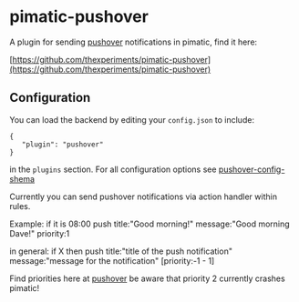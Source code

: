 pimatic-pushover
=======================

A plugin for sending [pushover](https://pushover.net/) notifications in pimatic, find it here: 

[https://github.com/thexperiments/pimatic-pushover](https://github.com/thexperiments/pimatic-pushover)


Configuration
-------------
You can load the backend by editing your `config.json` to include:

    { 
       "plugin": "pushover"
    }

in the `plugins` section. For all configuration options see 
[pushover-config-shema](pushover-config-shema.html)

Currently you can send pushover notifications via action handler within rules.

Example: if it is 08:00 push title:"Good morning!" message:"Good morning Dave!" priority:1

in general: if X then push title:"title of the push notification" message:"message for the notification" [priority:-1 - 1]

Find priorities here at [pushover](https://pushover.net/api#priority) be aware that priority 2 currently crashes pimatic!